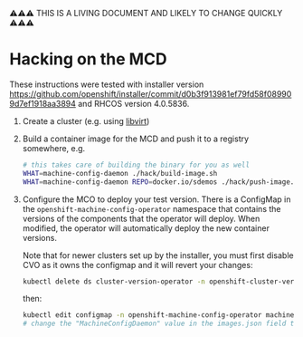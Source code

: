 ⚠⚠⚠ THIS IS A LIVING DOCUMENT AND LIKELY TO CHANGE QUICKLY ⚠⚠⚠

# Hacking on the MCD

These instructions were tested with installer version https://github.com/openshift/installer/commit/d0b3f913981ef79fd58f089909d7ef1918aa3894 and RHCOS version 4.0.5836.

1. Create a cluster (e.g. using [libvirt](https://github.com/openshift/installer/blob/d0b3f913981ef79fd58f089909d7ef1918aa3894/Documentation/dev/libvirt-howto.md))
2. Build a container image for the MCD and push it to a registry somewhere, e.g.

   ```sh
   # this takes care of building the binary for you as well
   WHAT=machine-config-daemon ./hack/build-image.sh
   WHAT=machine-config-daemon REPO=docker.io/sdemos ./hack/push-image.sh
   ```

3. Configure the MCO to deploy your test version. There is a ConfigMap in the
   `openshift-machine-config-operator` namespace that contains the versions of
   the components that the operator will deploy. When modified, the operator
   will automatically deploy the new container versions.

   Note that for newer clusters set up by the installer, you must first disable
   CVO as it owns the configmap and it will revert your changes:

   ```sh
   kubectl delete ds cluster-version-operator -n openshift-cluster-version
   ```

   then:

   ```sh
   kubectl edit configmap -n openshift-machine-config-operator machine-config-operator-images
   # change the "MachineConfigDaemon" value in the images.json field to your container image, e.g. "docker.io/sdemos/origin-machine-config-daemon:latest" for the previous example
   ```

